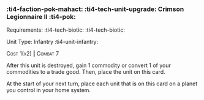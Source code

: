 ### :ti4-faction-pok-mahact: :ti4-tech-unit-upgrade: **Crimson Legionnaire II** :ti4-pok:

Requirements: :ti4-tech-biotic: :ti4-tech-biotic:

Unit Type: Infantry :ti4-unit-infantry:

<span style="font-variant:small-caps;">Cost 1(x2)</span> __|__ <span style="font-variant:small-caps;">Combat 7</span>

After this unit is destroyed, gain 1 commodity or convert 1 of your commodities to a trade good.
Then, place the unit on this card.

At the start of your next turn, place each unit that is on this card on a planet you control in your home system.

